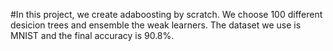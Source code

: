 #In this project, we create adaboosting by scratch. We choose 100 different desicion trees and ensemble the weak learners. The dataset we use is MNIST and the final accuracy is 90.8%. 
